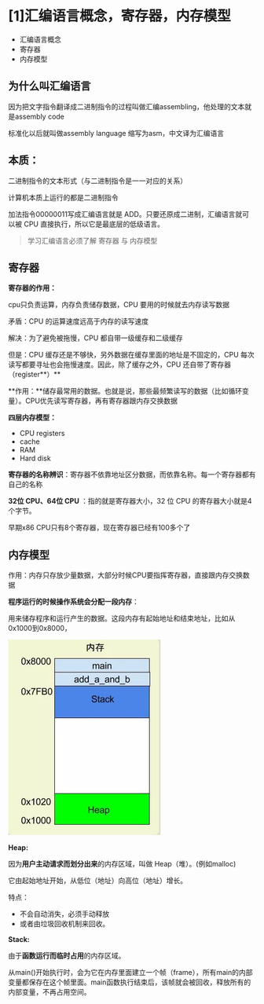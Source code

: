 # \[1\]汇编语言概念，寄存器，内存模型

* 汇编语言概念
* 寄存器
* 内存模型

## 为什么叫汇编语言

因为把文字指令翻译成二进制指令的过程叫做汇编assembling，他处理的文本就是assembly code

标准化以后就叫做assembly language 缩写为asm，中文译为汇编语言

## 本质：

二进制指令的文本形式（与二进制指令是一一对应的关系）

计算机本质上运行的都是二进制指令

加法指令00000011写成汇编语言就是 ADD。只要还原成二进制，汇编语言就可以被 CPU 直接执行，所以它是最底层的低级语言。

> 学习汇编语言必须了解 寄存器 与 内存模型

## 寄存器

**寄存器的作用：**

cpu只负责运算，内存负责储存数据，CPU 要用的时候就去内存读写数据

矛盾：CPU 的运算速度远高于内存的读写速度

解决：为了避免被拖慢，CPU 都自带一级缓存和二级缓存

但是：CPU 缓存还是不够快，另外数据在缓存里面的地址是不固定的，CPU 每次读写都要寻址也会拖慢速度。因此，除了缓存之外，CPU 还自带了寄存器（register**）**

**作用：**储存最常用的数据。也就是说，那些最频繁读写的数据（比如循环变量）。CPU优先读写寄存器，再有寄存器跟内存交换数据

**四层内存模型：**

* CPU registers
* cache
* RAM
* Hard disk

**寄存器的名称辨识**：寄存器不依靠地址区分数据，而依靠名称。每一个寄存器都有自己的名称

**32位 CPU、64位 CPU** ：指的就是寄存器大小，32 位 CPU 的寄存器大小就是4个字节。

早期x86 CPU只有8个寄存器，现在寄存器已经有100多个了

## 内存模型

作用：内存只存放少量数据，大部分时候CPU要指挥寄存器，直接跟内存交换数据

**程序运行的时候操作系统会分配一段内存**：

用来储存程序和运行产生的数据。这段内存有起始地址和结束地址，比如从0x1000到0x8000，

![](../../.gitbook/assets/heap_stack.jpg)

**Heap:**

因为**用户主动请求而划分出来**的内存区域，叫做 Heap（堆）。\(例如malloc\)

它由起始地址开始，从低位（地址）向高位（地址）增长。

特点：

* 不会自动消失，必须手动释放
* 或者由垃圾回收机制来回收。

**Stack:**

由于**函数运行而临时占用**的内存区域。

从main\(\)开始执行时，会为它在内存里面建立一个帧（frame），所有main的内部变量都保存在这个帧里面。main函数执行结束后，该帧就会被回收，释放所有的内部变量，不再占用空间。

